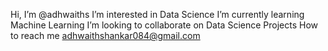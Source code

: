  Hi, I’m @adhwaiths
 I’m interested in Data Science
 I’m currently learning Machine Learning
 I’m looking to collaborate on Data Science Projects
 How to reach me adhwaithshankar084@gmail.com

